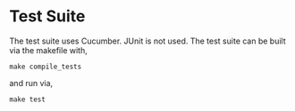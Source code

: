 # Test Suite

The test suite uses Cucumber. JUnit is not used. The test suite can be built via
the makefile with,
```
make compile_tests
```
and run via,
```
make test
```
